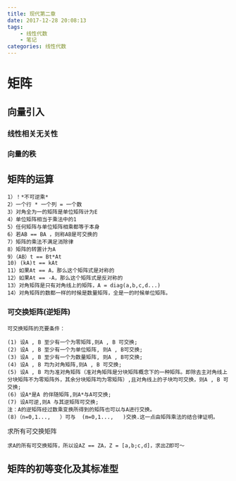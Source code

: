 ```yaml
---
title: 现代第二章
date: 2017-12-28 20:08:13
tags:
	- 线性代数
	- 笔记
categories: 线性代数
---
```


# 矩阵

## 向量引入
### 线性相关无关性
### 向量的秩

## 矩阵的运算

	1）！*不可逆乘*
	2）一个行 * 一个列 = 一个数
	3）对角全为一的矩阵是单位矩阵计为E
	4）单位矩阵相当于乘法中的1
	5）任何矩阵与单位矩阵相乘都等于本身
	6）若AB == BA ，则称AB是可交换的
	7）矩阵的乘法不满足消除律
	8）矩阵的转置计为A
	9）（AB）t == Bt*At
	10) (kA)t == kAt
	11）如果At == A，那么这个矩阵式是对称的
	12）如果At == -A，那么这个矩阵式是反对称的
	13）对角矩阵是只有对角线上的矩阵，A = diag(a,b,c,d...)
	14）对角矩阵的数都一样的时候是数量矩阵，全是一的时候单位矩阵。
	
### 可交换矩阵(逆矩阵)
	可交换矩阵的充要条件：
	
	(1) 设A , B 至少有一个为零矩阵,则A , B 可交换;
	(2) 设A , B 至少有一个为单位矩阵, 则A , B可交换;
	(3) 设A , B 至少有一个为数量矩阵, 则A , B可交换;
	(4) 设A , B 均为对角矩阵,则A , B 可交换;
	(5) 设A , B 均为准对角矩阵（准对角矩阵是分块矩阵概念下的一种矩阵。即除去主对角线上分块矩阵不为零矩阵外，其余分块矩阵均为零矩阵）,且对角线上的子块均可交换，则A , B 可交换;
	(6) 设A*是A 的伴随矩阵,则A*与A可交换;
	(7) 设A可逆,则A 与其逆矩阵可交换;
	注：A的逆矩阵经过数乘变换所得到的矩阵也可以与A进行交换。
	(8)（n=0,1...,   ）可与  (m=0,1...,   )交换.这一点由矩阵乘法的结合律证明。
求所有可交换矩阵
	
	求A的所有可交换矩阵，所以设AZ == ZA，Z = [a,b;c,d]，求出Z即可～


	
## 矩阵的初等变化及其标准型
















